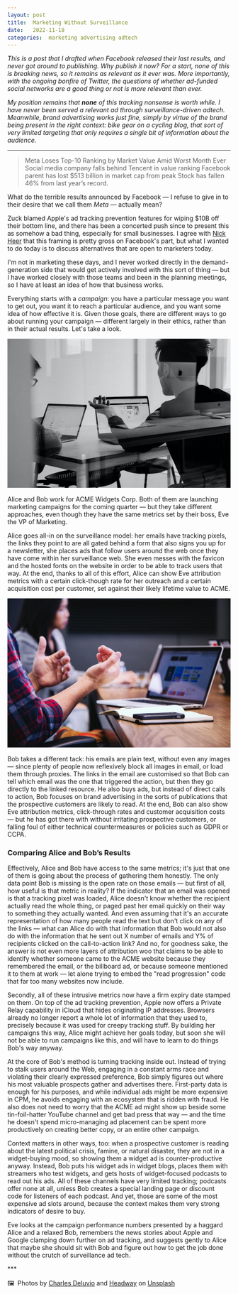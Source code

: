 ```yaml
---
layout: post
title:  Marketing Without Surveillance 
date:   2022-11-18 
categories:  marketing advertising adtech 
---
```


*This is a post that I drafted when Facebook released their last results, and never got around to publishing. Why publish it now? For a start, none of this is breaking news, so it remains as relevant as it ever was. More importantly, with the ongoing bonfire of Twitter, the questions of whether ad-funded social networks are a good thing or not is more relevant than ever.*

*My position remains that **none** of this tracking nonsense is worth while. I have never been served a relevant ad through surveillance-driven adtech. Meanwhile, brand advertising works just fine, simply by virtue of the brand being present in the right context: bike gear on a cycling blog, that sort of very limited targeting that only requires a single bit of information about the audience.*

*** 

> Meta Loses Top-10 Ranking by Market Value Amid Worst Month Ever
> Social media company falls behind Tencent in value ranking
> Facebook parent has lost $513 billion in market cap from peak
> Stock has fallen 46% from last year’s record.

What do the terrible results announced by Facebook — I refuse to give in to their desire that we call them *Meta* — actually mean?

Zuck blamed Apple's ad tracking prevention features for wiping $10B off their bottom line, and there has been a concerted push since to present this as somehow a bad thing, especially for small businesses. I agree with [Nick Heer](https://pxlnv.com/blog/meta-launders-its-reputation/) that this framing is pretty gross on Facebook's part, but what I wanted to do today is to discuss alternatives that are open to marketers today.

I'm not in marketing these days, and I never worked directly in the demand-generation side that would get actively involved with this sort of thing — but I have worked closely with those teams and been in the planning meetings, so I have at least an idea of how that business works.

Everything starts with a *campaign*: you have a particular message you want to get out, you want it to reach a particular audience, and you want some idea of how effective it is. Given those goals, there are different ways to go about running your campaign — different largely in their ethics, rather than in their actual results. Let's take a look.

![](/images/104317.jpeg)

Alice and Bob work for ACME Widgets Corp. Both of them are launching marketing campaigns for the coming quarter — but they take different approaches, even though they have the same metrics set by their boss, Eve the VP of Marketing.

Alice goes all-in on the surveillance model: her emails have tracking pixels, the links they point to are all gated behind a form that also signs you up for a newsletter, she places ads that follow users around the web once they have come within her surveillance web. She even messes with the favicon and the hosted fonts on the website in order to be able to track users that way. At the end, thanks to all of this effort, Alice can show Eve attribution metrics with a certain click-though rate for her outreach and a certain acquisition cost per customer, set against their likely lifetime value to ACME.

![Someone, perhaps Bob, trying to explain what is going on.](/images/104452.jpeg)

Bob takes a different tack: his emails are plain text, without even any images — since plenty of people now reflexively block all images in email, or load them through proxies. The links in the email are customised so that Bob can tell which email was the one that triggered the action, but then they go directly to the linked resource. He also buys ads, but instead of direct calls to action, Bob focuses on brand advertising in the sorts of publications that the prospective customers are likely to read. At the end, Bob can also show Eve attribution metrics, click-through rates and customer acquisition costs — but he has got there with without irritating prospective customers, or falling foul of either technical countermeasures or policies such as GDPR or CCPA.

### Comparing Alice and Bob’s Results

Effectively, Alice and Bob have access to the same metrics; it's just that one of them is going about the process of gathering them honestly. The only data point Bob is missing is the open rate on those emails — but first of all, how useful is that metric in reality? If the indicator that an email was opened is that a tracking pixel was loaded, Alice doesn't know whether the recipient actually read the whole thing, or paged past her email quickly on their way to something they actually wanted. And even assuming that it's an accurate representation of how many people read the text but don't click on any of the links — what can Alice do with that information that Bob would not also do with the information that he sent out X number of emails and Y% of recipients clicked on the call-to-action link? And no, for goodness sake, the answer is not even more layers of attribution woo that claims to be able to identify whether someone came to the ACME website because they remembered the email, or the billboard ad, or because someone mentioned it to them at work — let alone trying to embed the "read progression" code that far too many websites now include.

Secondly, all of these intrusive metrics now have a firm expiry date stamped on them. On top of the ad tracking prevention, Apple now offers a Private Relay capability in iCloud that hides originating IP addresses. Browsers already no longer report a whole lot of information that they used to, precisely because it was used for creepy tracking stuff. By building her campaigns this way, Alice might achieve her goals today, but soon she will not be able to run campaigns like this, and will have to learn to do things Bob's way anyway.

At the core of Bob's method is turning tracking inside out. Instead of trying to stalk users around the Web, engaging in a constant arms race and violating their clearly expressed preference, Bob simply figures out where his most valuable prospects gather and advertises there. First-party data is enough for his purposes, and while individual ads might be more expensive in CPM, he avoids engaging with an ecosystem that is ridden with fraud. He also does not need to worry that the ACME ad might show up beside some tin-foil-hatter YouTube channel and get bad press that way — and the time he doesn't spend micro-managing ad placement can be spent more productively on creating better copy, or an entire other campaign.

Context matters in other ways, too: when a prospective customer is reading about the latest political crisis, famine, or natural disaster, they are not in a widget-buying mood, so showing them a widget ad is counter-productive anyway. Instead, Bob puts his widget ads in widget blogs, places them with streamers who test widgets, and gets hosts of widget-focused podcasts to read out his ads. All of these channels have very limited tracking; podcasts offer none at all, unless Bob creates a special landing page or discount code for listeners of each podcast. And yet, those are some of the most expensive ad slots around, because the context makes them very strong indicators of desire to buy.

Eve looks at the campaign performance numbers presented by a haggard Alice and a relaxed Bob, remembers the news stories about Apple and Google clamping down further on ad tracking, and suggests gently to Alice that maybe she should sit with Bob and figure out how to get the job done without the crutch of surveillance ad tech.

*** 

🖼️  Photos by [Charles Deluvio](https://unsplash.com/@charlesdeluvio) and [Headway](https://unsplash.com/photos/5QgIuuBxKwM) on [Unsplash](https://www.unsplash.com)